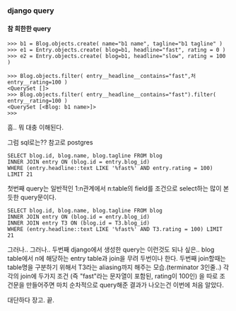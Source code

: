 ### django query
#### 참 희한한 query

```
>>> b1 = Blog.objects.create( name="b1 name", tagline="b1 tagline" )
>>> e1 = Entry.objects.create( blog=b1, headline="fast", rating = 0 )
>>> e2 = Entry.objects.create( blog=b1, headline="slow", rating = 100 )

>>> Blog.objects.filter( entry__headline__contains="fast",처 entry__rating=100 )
<QuerySet []>
>>> Blog.objects.filter( entry__headline__contains="fast").filter( entry__rating=100 )
<QuerySet [<Blog: b1 name>]>
>>> 
```
흠.. 뭐 대충 이해된다.

그럼 sql로는?? 참고로 postgres
```
SELECT blog.id, blog.name, blog.tagline FROM blog
INNER JOIN entry ON (blog.id = entry.blog_id)
WHERE (entry.headline::text LIKE '%fast%' AND entry.rating = 100) LIMIT 21
```
첫번째 query는 일반적인 1:n관계에서 n:table의 field를 조건으로 select하는 많이 본듯한 query문이다.


```
SELECT blog.id, blog.name, blog.tagline FROM blog
INNER JOIN entry ON (blog.id = entry.blog_id)
INNER JOIN entry T3 ON (blog.id = T3.blog_id)
WHERE (entry.headline::text LIKE '%fast%' AND T3.rating = 100) LIMIT 21
```
그러나.. 그러나.. 두번째 django에서 생성한 query는 이런것도 되나 싶은.. blog table에서 n에 해당하는 entry table과 join을 무려 두번이나 한다. 두번째 join할때는 table명을 구분하기 위해서 T3라는 aliasing까지 해주는 모습.(terminator 3인줄..) 각각의 join에 두가지 조건 (즉 "fast"라는 문자열이 포함된, rating이 100인) 을 따로 조건문을 만들어주면 마치 순차적으로 query해준 결과가 나오는건 이번에 처음 알았다.

대단하다 장고.
끝.
